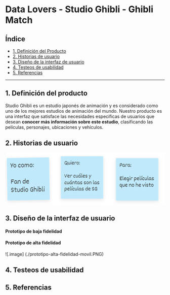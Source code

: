 # Data Lovers - Studio Ghibli - Ghibli Match

## Índice

* [1. Definición del Producto](#1-Definición-del-producto)
* [2. Historias de usuario](#2-Historias-de-usuario)
* [3. Diseño de la interfaz de usuario](#3-Diseño-de-la-interfaz-de-usuario)
* [4. Testeos de usabilidad](#4-Testeos-de-usabilidad)
* [5. Referencias](#5-Referencias)


***

## 1. Definición del producto

Studio Ghibli es un estudio japonés de animación y es considerado como uno de los mejores estudios de animación del mundo. Nuestro producto es una interfaz que satisface las necesidades específicas de usuarios que desean **conocer más información sobre este estudio**, clasificando las películas, personajes, ubicaciones y vehículos.

## 2. Historias de usuario

![.image](./historia-de-usuario-1.PNG)

## 3. Diseño de la interfaz de usuario

#### Prototipo de baja fidelidad

#### Prototipo de alta fidelidad

![.image] (./prototipo-alta-fidelidad-movil.PNG)

## 4. Testeos de usabilidad

## 5. Referencias
